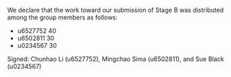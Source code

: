 We declare that the work toward our submission of Stage B was distributed among the group members as follows:

* u6527752 40
* u6502811 30
* u0234567 30

Signed: Chunhao Li (u6527752), Mingchao Sima (u6502811), and Sue Black (u0234567)
